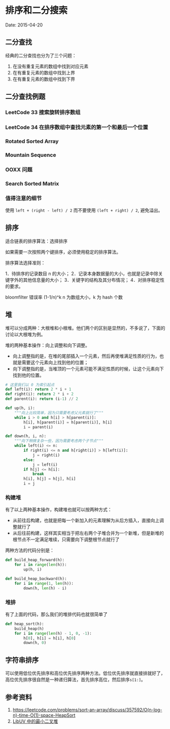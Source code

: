 # 排序和二分搜索

Date: 2015-04-20

## 二分查找

经典的二分查找也分为了三个问题：

1. 在没有重复元素的数组中找到对应元素
2. 在有重复元素的数组中找到上界
3. 在有重复元素的数组中找到下界

## 二分查找例题

### LeetCode 33 搜索旋转排序数组  

### LeetCode 34 在排序数组中查找元素的第一个和最后一个位置

### Rotated Sorted Array

### Mountain Sequence

### OOXX 问题

### Search Sorted Matrix

### 值得注意的细节

使用 `left + (right - left) / 2` 而不要使用 `(left + right) / 2`, 避免溢出。

## 排序

适合链表的排序算法：选择排序

如果需要一次按照两个键排序，必须使用稳定的排序算法。

排序算法选择准则：

1．待排序的记录数目 n 的大小；
2．记录本身数据量的大小，也就是记录中除关键字外的其他信息量的大小；
3．关键字的结构及其分布情况；
4．对排序稳定性的要求。

bloomfilter 错误率 (1-1/n)^k n 为数组大小，k 为 hash 个数

## 堆

堆可以分成两种：大根堆和小根堆。他们两个的区别是显然的，不多说了，下面的讨论以大根堆为例。

堆的两种基本操作：向上调整和向下调整。

- 向上调整指的是，在堆的尾部插入一个元素，然后再使堆满足性质的行为，也就是需要这个元素向上找到他的位置；
- 向下调整指的是，当堆顶的一个元素可能不满足性质的时候，让这个元素向下找到他的位置。

```py
# 这里我们以 0 为索引起点
def left(i): return 2 * i + 1
def right(i): return 2 * i + 2
def parent(i): return (i-1) // 2

def up(h, i):
    """向上比较简单，因为只需要考虑父元素就行了"""
    while i > 0 and h[i] > h[parent(i)]:
        h[i], h[parent(i)] = h[parent(i)], h[i]
        i = parent(i)

def down(h, i, n):
    """向下稍微复杂一些，因为需要考虑两个子节点"""
    while left(i) <= n:
        if right(i) <= n and h[right(i)] > h[left(i)]:
            j = right(i)
        else:
            j = left(i)
        if h[j] <= h[i]:
            break
        h[i], h[j] = h[j], h[i]
        i = j
```

### 构建堆

有了以上两种基本操作，构建堆也就可以按两种方式：

- 从前往后构建，也就是把每一个新加入的元素理解为从后方插入，直接向上调整就行了
- 从后往前构建，这样其实相当于把左右两个子堆合并为一个新堆，但是新堆的根节点不一定满足堆续，只需要向下调整根节点就行了

两种方法的代码分别是：

```py
def build_heap_forward(h):
    for i in range(len(h)):
        up(h, i)

def build_heap_backward(h):
    for i in range(1, len(h)):
        down(h, len(h) - i)
```

### 堆排

有了上面的代码，那么我们的堆排代码也就很简单了

```py
def heap_sort(h):
    build_heap(h)
    for i in range(len(h) - 1, 0, -1):
        h[0], h[i] = h[i], h[0]
        down(h, 0)
```

## 字符串排序

可以使用低位优先排序和高位优先排序两种方法。低位优先排序就直接排就好了，高位优先排序很自然是一种递归算法，首先排序高位，然后排序`s[1:]`。

## 参考资料

1. https://leetcode.com/problems/sort-an-array/discuss/357592/O(n-log-n)-time-O(1)-space-HeapSort
2. [LibUV 中的最小二叉堆](https://blog.5udou.cn/#/blog/detail/Cong-libuvYuan-Ma-Zhong-Xue-Xi-Zui-Xiao-Er-Cha-Dui-24)
